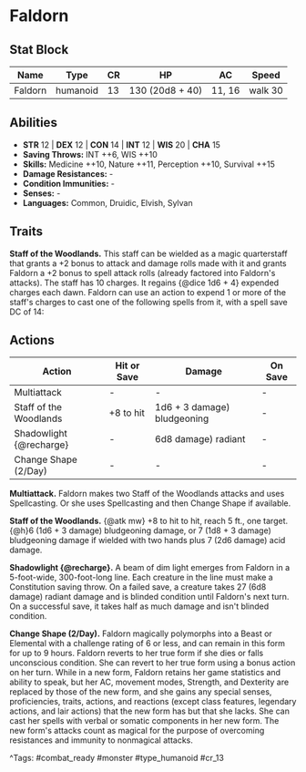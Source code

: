 # Faldorn

## Stat Block

| Name | Type | CR | HP | AC | Speed |
|------|------|----|----|----|-------|
| Faldorn | humanoid | 13 | 130 (20d8 + 40) | 11, 16 | walk 30 |

## Abilities

- **STR** 12 | **DEX** 12 | **CON** 14 | **INT** 12 | **WIS** 20 | **CHA** 15
- **Saving Throws:** INT ++6, WIS ++10  
- **Skills:** Medicine ++10, Nature ++11, Perception ++10, Survival ++15  
- **Damage Resistances:** -  
- **Condition Immunities:** -  
- **Senses:** -  
- **Languages:** Common, Druidic, Elvish, Sylvan

## Traits

**Staff of the Woodlands.** This staff can be wielded as a magic quarterstaff that grants a +2 bonus to attack and damage rolls made with it and grants Faldorn a +2 bonus to spell attack rolls (already factored into Faldorn's attacks). The staff has 10 charges. It regains {@dice 1d6 + 4} expended charges each dawn. Faldorn can use an action to expend 1 or more of the staff's charges to cast one of the following spells from it, with a spell save DC of 14:


## Actions

| Action | Hit or Save | Damage | On Save |
|--------|--------------|--------|----------|
| Multiattack | - | - | - |
| Staff of the Woodlands | +8 to hit | 1d6 + 3 damage) bludgeoning | - |
| Shadowlight {@recharge} | - | 6d8 damage) radiant | - |
| Change Shape (2/Day) | - | - | - |

**Multiattack.** Faldorn makes two Staff of the Woodlands attacks and uses Spellcasting. Or she uses Spellcasting and then Change Shape if available.

**Staff of the Woodlands.** {@atk mw} +8 to hit to hit, reach 5 ft., one target. {@h}6 (1d6 + 3 damage) bludgeoning damage, or 7 (1d8 + 3 damage) bludgeoning damage if wielded with two hands plus 7 (2d6 damage) acid damage.

**Shadowlight {@recharge}.** A beam of dim light emerges from Faldorn in a 5-foot-wide, 300-foot-long line. Each creature in the line must make a Constitution saving throw. On a failed save, a creature takes 27 (6d8 damage) radiant damage and is blinded condition until Faldorn's next turn. On a successful save, it takes half as much damage and isn't blinded condition.

**Change Shape (2/Day).** Faldorn magically polymorphs into a Beast or Elemental with a challenge rating of 6 or less, and can remain in this form for up to 9 hours. Faldorn reverts to her true form if she dies or falls unconscious condition. She can revert to her true form using a bonus action on her turn. While in a new form, Faldorn retains her game statistics and ability to speak, but her AC, movement modes, Strength, and Dexterity are replaced by those of the new form, and she gains any special senses, proficiencies, traits, actions, and reactions (except class features, legendary actions, and lair actions) that the new form has but that she lacks. She can cast her spells with verbal or somatic components in her new form. The new form's attacks count as magical for the purpose of overcoming resistances and immunity to nonmagical attacks.


^Tags: #combat_ready #monster #type_humanoid #cr_13